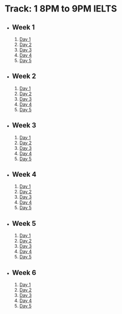 # Track: 1 8PM to 9PM IELTS

- ## Week 1

   1. [Day 1](https://www.facebook.com/iCodeguru/videos/1130712708181017)
   2. [Day 2](https://www.facebook.com/iCodeguru/videos/781418787458069)
   3. [Day 3](https://www.facebook.com/iCodeguru/videos/3313025932336084)
   4. [Day 4](https://www.facebook.com/iCodeguru/videos/1646499249436312)
   5. [Day 5](https://www.facebook.com/iCodeguru/videos/1831622987306861)

- ## Week 2

   1. [Day 1](https://www.facebook.com/iCodeguru/videos/378199655232072)
   2. [Day 2](https://www.facebook.com/iCodeguru/videos/787695073103330)
   3. [Day 3](https://www.facebook.com/iCodeguru/videos/975288664605980)
   4. [Day 4](https://www.facebook.com/iCodeguru/videos/304058889430165)
   5. [Day 5](https://www.facebook.com/iCodeguru/videos/8063777063684777)

- ## Week 3

   1. [Day 1](https://www.facebook.com/iCodeguru/videos/466656259366922)
   2. [Day 2](https://www.facebook.com/iCodeguru/videos/1168669034327781)
   3. [Day 3](https://web.facebook.com/iCodeguru/videos/441965278546139)
   4. [Day 4](https://web.facebook.com/iCodeguru/videos/998831771627681)
   5. [Day 5](https://web.facebook.com/iCodeguru/videos/892518485969187)

- ## Week 4

   1. [Day 1](https://web.facebook.com/iCodeguru/videos/964445738485009)
   2. [Day 2](https://web.facebook.com/iCodeguru/videos/1719307558603966)
   3. [Day 3]()
   4. [Day 4](https://web.facebook.com/iCodeguru/videos/1944664352621854)
   5. [Day 5](https://web.facebook.com/iCodeguru/videos/1151467276171466)

- ## Week 5

   1. [Day 1](https://web.facebook.com/iCodeguru/videos/6034550213335328)
   2. [Day 2](https://www.facebook.com/iCodeguru/videos/458257893614445)
   3. [Day 3](https://www.facebook.com/iCodeguru/videos/430028226532880)
   4. [Day 4](https://www.facebook.com/iCodeguru/videos/1239535787209894)
   5. [Day 5](https://www.facebook.com/iCodeguru/videos/1269400407801620)

- ## Week 6

   1. [Day 1](https://www.facebook.com/iCodeguru/videos/801640988766075)
   2. [Day 2](https://www.facebook.com/iCodeguru/videos/454748527327543)
   3. [Day 3](https://www.facebook.com/iCodeguru/videos/810458831064042)
   4. [Day 4]()
   5. [Day 5]()

<!-- - ## Week 

   1. [Day 1]()
   2. [Day 2]()
   3. [Day 3]()
   4. [Day 4]()
   5. [Day 5]() -->